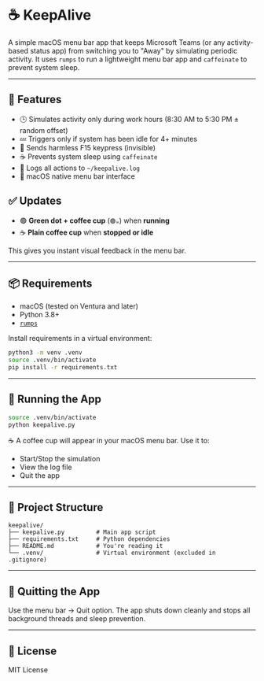 # ☕ KeepAlive

A simple macOS menu bar app that keeps Microsoft Teams (or any activity-based status app) from switching you to "Away" by simulating periodic activity. It uses `rumps` to run a lightweight menu bar app and `caffeinate` to prevent system sleep.

---

## 🚀 Features

- 🕒 Simulates activity only during work hours (8:30 AM to 5:30 PM ± random offset)
- 💤 Triggers only if system has been idle for 4+ minutes
- 🔐 Sends harmless F15 keypress (invisible)
- ☕ Prevents system sleep using `caffeinate`
- 📄 Logs all actions to `~/keepalive.log`
- 💼 macOS native menu bar interface

## ✅ Updates
 

- 🟢 **Green dot + coffee cup** (`🟢☕`) when **running**
- ☕ **Plain coffee cup** when **stopped or idle**

This gives you instant visual feedback in the menu bar.

---

## 📦 Requirements

- macOS (tested on Ventura and later)
- Python 3.8+
- [`rumps`](https://github.com/jaredks/rumps)

Install requirements in a virtual environment:

```bash
python3 -m venv .venv
source .venv/bin/activate
pip install -r requirements.txt
```

---

## 🔧 Running the App

```bash
source .venv/bin/activate
python keepalive.py
```

☕ A coffee cup will appear in your macOS menu bar. Use it to:

- Start/Stop the simulation
- View the log file
- Quit the app

---

## 📁 Project Structure

```
keepalive/
├── keepalive.py         # Main app script
├── requirements.txt     # Python dependencies
├── README.md            # You're reading it
└── .venv/               # Virtual environment (excluded in .gitignore)
```

---

## 🛑 Quitting the App

Use the menu bar → Quit option. The app shuts down cleanly and stops all background threads and sleep prevention.

---

## 📝 License

MIT License 
